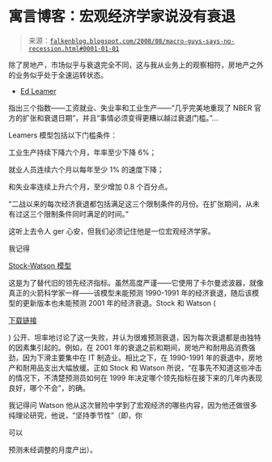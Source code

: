 <!--yml

类别：未分类

日期：2024-05-12 23:02:39

-->

# 寓言博客：宏观经济学家说没有衰退

> 来源：[`falkenblog.blogspot.com/2008/08/macro-guys-says-no-recession.html#0001-01-01`](http://falkenblog.blogspot.com/2008/08/macro-guys-says-no-recession.html#0001-01-01)

除了房地产，市场似乎与衰退完全不同，这与我从业务上的观察相符，房地产之外的业务似乎处于全速运转状态。

-   [Ed Leamer](http://blogs.wsj.com/economics/2008/08/18/ucla-professor-says-us-is-still-far-from-recession/?mod=homeblogmod_realtimeeconomics)

指出三个指数——工资就业、失业率和工业生产——“几乎完美地重现了 NBER 官方的扩张和衰退日期”，并且“事情必须变得更糟以越过衰退门槛。”...

Leamers 模型包括以下门槛条件：

工业生产持续下降六个月，年率至少下降 6%；

就业人员连续六个月以每年至少 1% 的速度下降；

和失业率连续上升六个月，至少增加 0.8 个百分点。

“二战以来的每次经济衰退都包括满足这三个限制条件的月份。在扩张期间，从未有过这三个限制条件同时满足的时间。”

这听上去令人 ger 心安，但我们必须记住他是一位宏观经济学家。

我记得

[Stock-Watson 模型](http://papers.ssrn.com/sol3/papers.cfm?abstract_id=227144)

这是为了替代旧的领先经济指标。虽然高度严谨——它使用了卡尔曼滤波器，就像真正的火箭科学家一样——该模型未能预测 1990-1991 年的经济衰退，随后该模型的更新版本也未能预测 2001 年的经济衰退。Stock 和 Watson (

[下载链接](http://www.princeton.edu/~mwatson/papers/jh_2.pdf)

) 公开、坦率地讨论了这一失败，并认为很难预测衰退，因为每次衰退都是由独特的因素集引起的。例如，在 2001 年的衰退之前和期间，房地产和耐用品消费强劲，因为下滑主要集中在 IT 制造业。相比之下，在 1990-1991 年的衰退中，房地产和耐用品支出大幅放缓。正如 Stock 和 Watson 所说，“在事先不知道这些冲击的情况下，不清楚预测员如何在 1999 年决定哪个领先指标在接下来的几年内表现良好，哪个不会”，的确。

我记得问 Watson 他从这次冒险中学到了宏观经济的哪些内容，因为他还做很多纯理论研究，他说，“坚持季节性”（即，你

可以

预测未经调整的月度产出）。

